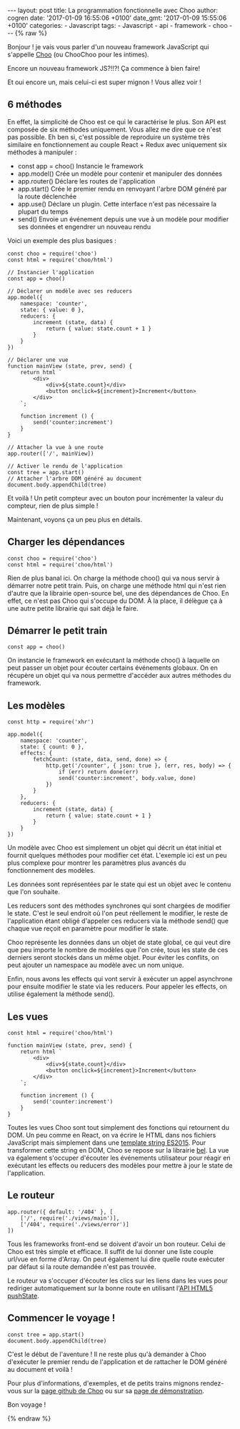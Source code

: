 --- layout: post title: La programmation fonctionnelle avec Choo author:
cogren date: '2017-01-09 16:55:06 +0100' date\_gmt: '2017-01-09 15:55:06
+0100' categories: - Javascript tags: - Javascript - api - framework -
choo --- {% raw %}

Bonjour ! je vais vous parler d'un nouveau framework JavaScript qui
s'appelle [Choo](https://github.com/yoshuawuyts/choo) (ou ChooChoo pour
les intimes).

Encore un nouveau framework JS?!!?! Ça commence à bien faire!

Et oui encore un, mais celui-ci est super mignon ! Vous allez voir !

6 méthodes
----------

En effet, la simplicité de Choo est ce qui le caractérise le plus. Son
API est composée de six méthodes uniquement. Vous allez me dire que ce
n'est pas possible. Eh ben si, c'est possible de reproduire un système
très similaire en fonctionnement au couple React + Redux avec uniquement
six méthodes à manipuler :

-   const app = choo() Instancie le framework
-   app.model() Crée un modèle pour contenir et manipuler des données
-   app.router() Déclare les routes de l'application
-   app.start() Crée le premier rendu en renvoyant l'arbre DOM généré
    par la route déclenchée
-   app.use() Déclare un plugin. Cette interface n'est pas nécessaire la
    plupart du temps
-   send() Envoie un événement depuis une vue à un modèle pour modifier
    ses données et engendrer un nouveau rendu

Voici un exemple des plus basiques :

``` {.lang:js .decode:true}
const choo = require('choo')
const html = require('choo/html')

// Instancier l'application
const app = choo()

// Déclarer un modèle avec ses reducers
app.model({
    namespace: 'counter',
    state: { value: 0 },
    reducers: {
        increment (state, data) {
            return { value: state.count + 1 }
        }
    }
})

// Déclarer une vue
function mainView (state, prev, send) {
    return html `
        <div>
            <div>${state.count}</div>
            <button onclick=${increment}>Increment</button>
        </div>
    `;

    function increment () {
        send('counter:increment')
    }
}

// Attacher la vue à une route
app.router(['/', mainView])

// Activer le rendu de l'application
const tree = app.start()
// Attacher l'arbre DOM généré au document
document.body.appendChild(tree)
```

Et voilà ! Un petit compteur avec un bouton pour incrémenter la valeur
du compteur, rien de plus simple !

Maintenant, voyons ça un peu plus en détails.

Charger les dépendances
-----------------------

``` {.lang:js .decode:true}
const choo = require('choo')
const html = require('choo/html')
```

Rien de plus banal ici. On charge la méthode choo() qui va nous servir à
démarrer notre petit train. Puis, on charge une méthode html qui n'est
rien d'autre que la librairie open-source bel, une des dépendances de
Choo. En effet, ce n'est pas Choo qui s'occupe du DOM. À la place, il
délègue ça à une autre petite librairie qui sait déjà le faire.

Démarrer le petit train
-----------------------

``` {.lang:js .decode:true}
const app = choo()
```

On instancie le framework en exécutant la méthode choo() à laquelle on
peut passer un objet pour écouter certains événements globaux. On en
récupère un objet qui va nous permettre d'accéder aux autres méthodes du
framework.

Les modèles
-----------

``` {.lang:js .decode:true}
const http = require('xhr')

app.model({
    namespace: 'counter',
    state: { count: 0 },
    effects: {
        fetchCount: (state, data, send, done) => {
            http.get('/counter', { json: true }, (err, res, body) => {
                if (err) return done(err)
                send('counter:increment', body.value, done)
            })
        }
    },
    reducers: {
        increment (state, data) {
            return { value: state.count + 1 }
        }
    }
})
```

Un modèle avec Choo est simplement un objet qui décrit un état initial
et fournit quelques méthodes pour modifier cet état. L'exemple ici est
un peu plus complexe pour montrer les paramètres plus avancés du
fonctionnement des modèles.

Les données sont représentées par le state qui est un objet avec le
contenu que l'on souhaite.

Les reducers sont des méthodes synchrones qui sont chargées de modifier
le state. C'est le seul endroit où l'on peut réellement le modifier, le
reste de l'application étant obligé d'appeler ces reducers via la
méthode send() que chaque vue reçoit en paramètre pour modifier le
state.

Choo représente les données dans un objet de state global, ce qui veut
dire que peu importe le nombre de modèles que l'on crée, tous les state
de ces derniers seront stockés dans un même objet. Pour éviter les
conflits, on peut ajouter un namespace au modèle avec un nom unique.

Enfin, nous avons les effects qui vont servir à exécuter un appel
asynchrone pour ensuite modifier le state via les reducers. Pour appeler
les effects, on utilise également la méthode send().

Les vues
--------

``` {.lang:js .decode:true}
const html = require('choo/html')

function mainView (state, prev, send) {
    return html `
        <div>
            <div>${state.count}</div>
            <button onclick=${increment}>Increment</button>
        </div>
    `;

    function increment () {
        send('counter:increment')
    }
}
```

Toutes les vues Choo sont tout simplement des fonctions qui retournent
du DOM. Un peu comme en React, on va écrire le HTML dans nos fichiers
JavaScript mais simplement dans une [template string
ES2015](https://developer.mozilla.org/en/docs/Web/JavaScript/Reference/Template_literals).
Pour transformer cette string en DOM, Choo se repose sur la librairie
[bel](https://github.com/shama/bel). La vue va également s'occuper
d'écouter les événements utilisateur pour réagir en exécutant les
effects ou reducers des modèles pour mettre à jour le state de
l'application.

Le routeur
----------

``` {.lang:js .decode:true}
app.router({ default: '/404' }, [
    ['/', require('./views/main')],
    ['/404', require('./views/error')]
])
```

Tous les frameworks front-end se doivent d'avoir un bon routeur. Celui
de Choo est très simple et efficace. Il suffit de lui donner une liste
couple url/vue en forme d'Array. On peut également lui dire quelle route
exécuter par défaut si la route demandée n'est pas trouvée.

Le routeur va s'occuper d'écouter les clics sur les liens dans les vues
pour rediriger automatiquement sur la bonne route en utilisant l'[API
HTML5
pushState](https://developer.mozilla.org/en-US/docs/Web/API/History_API).

Commencer le voyage !
---------------------

``` {.lang:js .decode:true}
const tree = app.start()
document.body.appendChild(tree)
```

C'est le début de l'aventure ! Il ne reste plus qu'à demander à Choo
d'exécuter le premier rendu de l'application et de rattacher le DOM
généré au document et voilà !

Pour plus d'informations, d'exemples, et de petits trains mignons
rendez-vous sur la [page github de
Choo](https://github.com/yoshuawuyts/choo) ou sur sa [page de
démonstration](https://choo.io/).

Bon voyage !

{% endraw %}

